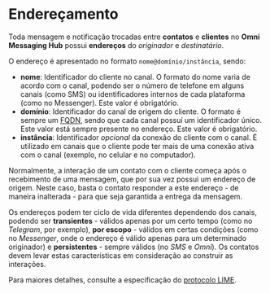 # Endereçamento

Toda mensagem e notificação trocadas entre **contatos** e **clientes** no **Omni Messaging Hub** possui **endereços** do *originador* e *destinatário*.

O endereço é apresentado no formato `nome@domínio/instância`, sendo:
- **nome**: Identificador do cliente no canal. O formato do nome varia de acordo com o canal, podendo ser o número de telefone em alguns canais (como SMS) ou identificadores internos de cada plataforma (como no Messenger). Este valor é obrigatório.
- **domínio**: Identificador do canal de origem do cliente. O formato é sempre um [FQDN](https://pt.wikipedia.org/wiki/FQDN), sendo que cada canal possuí um identificador único. Este valor está sempre presente no endereço. Este valor é obrigatório.
- **instância**: Identificador *opcional* da conexão do cliente com o canal. É utilizado em canais que o cliente pode ter mais de uma conexão ativa com o canal (exemplo, no celular e no computador).

Normalmente, a interação de um contato com o cliente começa após o recebimento de uma mensagem, que por sua vez possui um endereço de origem. Neste caso, basta o contato responder a este endereço - de maneira inalterada - para que seja garantida a entrega da mensagem. 

Os endereços podem ter ciclo de vida diferentes dependendo dos canais, podendo ser **transientes** - válidos apenas por um certo tempo (como no *Telegram*, por exemplo), **por escopo** - válidos em certas condições (como no *Messenger*, onde o endereço é válido apenas para um determinado originador) e **persistentes** - sempre válidos (no *SMS* e *Omni*). Os contatos devem levar estas características em consideração ao construir as interações.

Para maiores detalhes, consulte a especificação do [protocolo LIME](http://limeprotocol.org/index.html#concepts).

